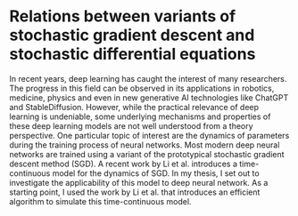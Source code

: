 # Relations between variants of stochastic gradient descent and stochastic differential equations

In recent years, deep learning has caught the interest of many researchers. The progress in this field can be observed in its applications in robotics, medicine, physics and even in new generative AI technologies like ChatGPT and StableDiffusion. However, while the practical relevance of deep learning is undeniable, some underlying mechanisms and properties of these deep learning models are not well understood from a theory perspective. One particular topic of interest are the dynamics of parameters during the training process of neural networks. Most modern deep neural networks are trained using a variant of the prototypical stochastic gradient descent method (SGD). A recent work by Li et al. introduces a time-continuous model for the dynamics of SGD. In my thesis, I set out to investigate the applicability of this model to deep neural network. As a starting point, I used the work by Li et al. that introduces an efficient algorithm to simulate this time-continuous model.
